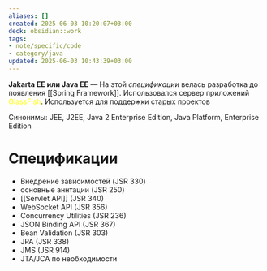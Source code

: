 ```yaml
---
aliases: []
created: 2025-06-03 10:20:07+03:00
deck: obsidian::work
tags:
- note/specific/code
- category/java
updated: 2025-06-03 10:43:39+03:00
---
```


**Jakarta EE или Java EE**
—
На этой *спецификации* велась разработка до появления [[Spring Framework]]. Использовался сервер приложений <font color="#ffff00">GlassFish</font>. Используется для поддержки старых проектов

Синонимы: JEE, J2EE, Java 2 Enterprise Edition, Java Platform, Enterprise Edition

# Спецификации

- Внедрение зависимостей (JSR 330)
- основные аннтации (JSR 250)
- [[Servlet API]] (JSR 340)
- WebSocket API (JSR 356)
- Concurrency Utilities (JSR 236)
- JSON Binding API (JSR 367)
- Bean Validation (JSR 303)
- JPA (JSR 338)
- JMS (JSR 914)
- JTA/JCA по необходимости